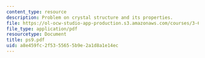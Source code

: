 ```yaml
---
content_type: resource
description: Problem on crystal structure and its properties.
file: https://ol-ocw-studio-app-production.s3.amazonaws.com/courses/3-60-symmetry-structure-and-tensor-properties-of-materials-fall-2005/a8e459fc2f5355655b9e2a1d8a1e14ec_ps9.pdf
file_type: application/pdf
resourcetype: Document
title: ps9.pdf
uid: a8e459fc-2f53-5565-5b9e-2a1d8a1e14ec
---
```

